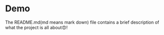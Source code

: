 # Demo

The README.md(md means mark down) file contains a brief description of what the project is all about😍!
